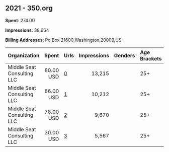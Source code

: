 ## 2021 - 350.org 
**Spent**: 274.00

**Impressions**: 38,664

**Billing Addresses**: Po Box 21600,Washington,20009,US

|Organization|Spent|Urls|Impressions|Genders|Age Brackets|Country Codes|
|:---|---:|:---|---:|:---|:---|:---|
|Middle Seat Consulting  LLC|80.00 USD|[0](https://www.snap.com/political-ads/asset/f89905d0ba0060d7a16d95f9f9aed1c47a11a13b098c9561c203836f11d392a8?mediaType=png)|13,215||25+|united states|
|Middle Seat Consulting  LLC|86.00 USD|[1](https://www.snap.com/political-ads/asset/f89905d0ba0060d7a16d95f9f9aed1c47a11a13b098c9561c203836f11d392a8?mediaType=png)|10,212||25+|united states|
|Middle Seat Consulting  LLC|78.00 USD|[2](https://www.snap.com/political-ads/asset/660a23adf36def6aebacb893f396cb35f6ca18d748d6e9ed5421e521a70cc7e2?mediaType=png)|9,670||25+|united states|
|Middle Seat Consulting  LLC|30.00 USD|[3](https://www.snap.com/political-ads/asset/660a23adf36def6aebacb893f396cb35f6ca18d748d6e9ed5421e521a70cc7e2?mediaType=png)|5,567||25+|united states|
